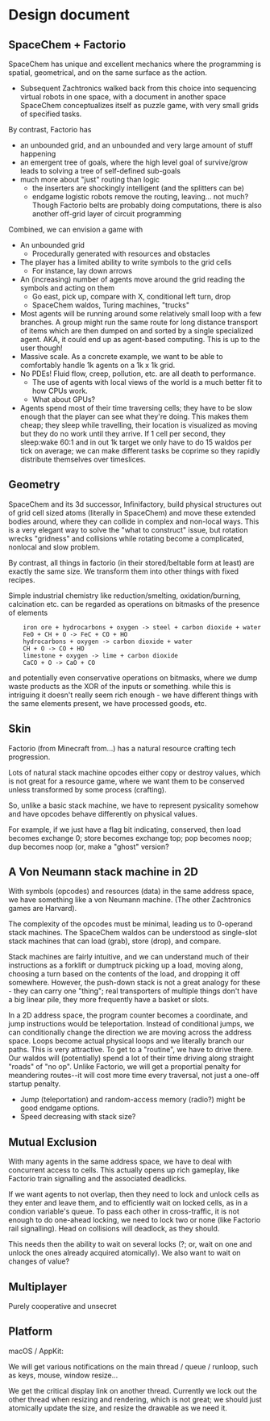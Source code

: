 Design document
===============

SpaceChem + Factorio
--------------------
SpaceChem has unique and excellent mechanics where the programming is spatial, 
geometrical, and on the same surface as the action.
- Subsequent Zachtronics walked back from this choice into sequencing virtual 
  robots in one space, with a document in another space 
SpaceChem conceptualizes itself as puzzle game, with very small grids of 
specified tasks.

By contrast, Factorio has 
- an unbounded grid, and an unbounded and very large amount of stuff happening
- an emergent tree of goals, where the high level goal of survive/grow leads
  to solving a tree of self-defined sub-goals
- much more about "just" routing than logic
  - the inserters are shockingly intelligent (and the splitters can be)
  - endgame logistic robots remove the routing, leaving... not much? 
Though Factorio belts are probably doing computations, there is also another
off-grid layer of circuit programming

Combined, we can envision a game with
- An unbounded grid
  - Procedurally generated with resources and obstacles
- The player has a limited ability to write symbols to the grid cells
  - For instance, lay down arrows
- An (increasing) number of agents move around the grid reading the symbols
  and acting on them
  - Go east, pick up, compare with X, conditional left turn, drop
  - SpaceChem waldos, Turing machines, "trucks"
- Most agents will be running around some relatively small loop with a few
  branches.  A group might run the same route for long distance transport of
  items which are then dumped on and sorted by a single specialized agent.
  AKA, it could end up as agent-based computing.  This is up to the user though!
- Massive scale.  As a concrete example, we want to be able to comfortably
  handle 1k agents on a 1k x 1k grid.
- No PDEs!  Fluid flow, creep, pollution, etc. are all death to performance.
  - The use of agents with local views of the world is a much better fit to how
    CPUs work.
  - What about GPUs?
- Agents spend most of their time traversing cells; they have to be slow enough
  that the player can see what they're doing.  This makes them cheap; they sleep
  while travelling, their location is visualized as moving but they do no work
  until they arrive.  If 1 cell per second, they sleep:wake 60:1 and in out 1k
  target we only have to do 15 waldos per tick on average; we can make
  different tasks be coprime so they rapidly distribute themselves over
  timeslices.  
  
Geometry
--------
SpaceChem and its 3d successor, Infinifactory, build physical structures out of
grid cell sized atoms (literally in SpaceChem) and move these extended bodies
around, where they can collide in complex and non-local ways.  This is a very
elegant way to solve the "what to construct" issue, but rotation wrecks
"gridness" and collisions while rotating become a complicated, nonlocal and slow
problem.

By contrast, all things in factorio (in their stored/beltable form at least) are
exactly the same size.  We transform them into other things with fixed recipes.

Simple industrial chemistry like reduction/smelting, oxidation/burning,
calcination etc. can be regarded as operations on bitmasks of the presence of
elements
```
    iron ore + hydrocarbons + oxygen -> steel + carbon dioxide + water
    FeO + CH + O -> FeC + CO + HO
    hydrocarbons + oxygen -> carbon dioxide + water     
    CH + O -> CO + HO
    limestone + oxygen -> lime + carbon dioxide 
    CaCO + O -> CaO + CO 
```
and potentially even conservative operations on bitmasks, where we dump waste
products as the XOR of the inputs or something.
while this is intriguing it doesn't really seem rich enough - we have different
things with the same elements present, we have processed goods, etc.
  
Skin
----
Factorio (from Minecraft from...) has a natural resource crafting tech
progression.

Lots of natural stack machine opcodes either copy or destroy values, which is
not great for a resource game, where we want them to be conserved unless 
transformed by some process (crafting).

So, unlike a basic stack machine, we have to represent pysicality somehow and
have opcodes behave differently on physical values.

For example, if we just have a flag bit indicating, conserved, then load becomes
exchange 0; store becomes exchange top; pop becomes noop; dup becomes noop (or,
make a "ghost" version?


A Von Neumann stack machine in 2D
---------------------------------
With symbols (opcodes) and resources (data) in the same address space, we have
something like a von Neumann machine.  (The other Zachtronics games are 
Harvard).

The complexity of the opcodes must be minimal, leading us to 0-operand stack
machines.  The SpaceChem waldos can be understood as single-slot stack
machines that can load (grab), store (drop), and compare.  

Stack machines are fairly intuitive, and we can understand much of their
instructions as a forklift or dumptruck picking up a load, moving along,
choosing a turn based on the contents of the load, and dropping it off
somewhere.  However, the push-down stack is not a great analogy for these - 
they can carry one "thing"; real transporters of multiple things don't have a 
big linear pile, they more frequently have a basket or slots.

In a 2D address space, the program counter becomes a coordinate, and jump
instructions would be teleportation.  Instead of conditional jumps, we can
conditionally change the direction we are moving across the address space.
Loops become actual physical loops and we literally branch our paths.  This is
very attractive.  To get to a "routine", we have to drive there.  Our waldos
will (potentially) spend a lot of their time driving along straight "roads" of 
"no op".  Unlike Factorio, we will get a proportial penalty for meandering
routes--it will cost more time every traversal, not just a one-off startup
penalty.

- Jump (teleportation) and random-access memory (radio?) might be good endgame
  options.
- Speed decreasing with stack size?

Mutual Exclusion
----------------
With many agents in the same address space, we have to deal with concurrent
access to cells.  This actually opens up rich gameplay, like Factorio train
signalling and the associated deadlicks.

If we want agents to not overlap, then they need to lock and unlock cells as
they enter and leave them, and to efficiently wait on locked cells, as in a
condion variable's queue.  To pass each other in cross-traffic, it is not
enough to do one-ahead locking, we need to lock two or none (like Factorio 
rail signalling).  Head on collisions will deadlock, as they should.

This needs then the ability to wait on several locks (?; or, wait on one and 
unlock the ones already acquired atomically).  We also want to wait on changes
of value?


Multiplayer
-----------

Purely cooperative and unsecret






Platform
--------

macOS / AppKit:

We will get various notifications on the main thread / queue / runloop, such as
keys, mouse, window resize...

We get the critical display link on another thread.  Currently we lock out the
other thread when resizing and rendering, which is not great; we should just
atomically update the size, and resize the drawable as we need it. 

